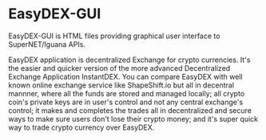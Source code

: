 # EasyDEX-GUI
EasyDEX-GUI is HTML files providing graphical user interface to SuperNET/Iguana APIs.

EasyDEX application is decentralized Exchange for crypto currencies. It's the easier and quicker version of the more advanced Decentralized Exchange Application InstantDEX. You can compare EasyDEX with well known online exchange service like ShapeShift.io but all in decentral mannner, where all the funds are stored and managed locally; all crypto coin's private keys are in user's control and not any central exchange's control; it makes and completes the trades all in decentralized and secure ways to make sure users don't lose their crypto money; and it's super quick way to trade crypto currency over EasyDEX.
